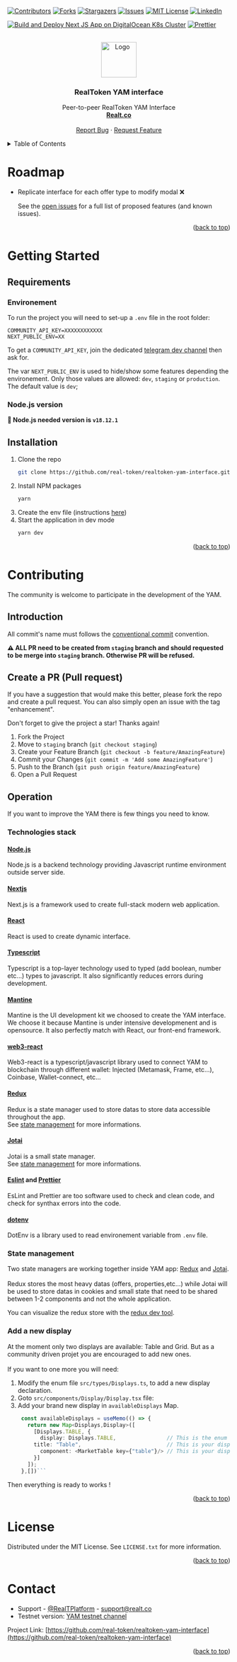 <div id="top"></div>

[![Contributors][contributors-shield]][contributors-url]
[![Forks][forks-shield]][forks-url]
[![Stargazers][stars-shield]][stars-url]
[![Issues][issues-shield]][issues-url]
[![MIT License][license-shield]][license-url]
[![LinkedIn][linkedin-shield]][linkedin-url]

[![Build and Deploy Next JS App on DigitalOcean K8s Cluster](https://github.com/real-token/realtoken-yam-interface/actions/workflows/ci-cd.yaml/badge.svg)](https://github.com/real-token/realtoken-yam-interface/actions/workflows/ci-cd.yaml)
[![Prettier](https://img.shields.io/badge/code_style-prettier-ff69b4.svg?style=flat-square)](https://github.com/prettier/prettier)

<!-- PROJECT LOGO -->
<br />
<div align="center" id="about-the-project">
  <a href="https://github.com/real-token/realtoken-yam-interface">
    <img src="logo.svg" alt="Logo" width="80" height="80">
  </a>

<h3 align="center">RealToken YAM interface</h3>

  <p align="center">
    Peer-to-peer RealToken YAM Interface
    <br />
    <a href="https://realt.co/"><strong>Realt.co</strong></a>
    <br />
    <br />
    <a href="https://github.com/real-token/realtoken-yam-interface/issues">Report Bug</a>
    ·
    <a href="https://github.com/real-token/realtoken-yam-interface/issues">Request Feature</a>
  </p>
</div>

<!-- TABLE OF CONTENTS -->
<details>
  <summary>Table of Contents</summary>
  <ol>
    <li><a href="#roadmap">Roadmap</a></li>
    <li>
      <a href="#getting-started">Getting Started</a>
      <ul>
        <li><a href="#requirements">Requirements</a></li>
        <li><a href="#installation">Installation</a></li>
      </ul>
    </li>
    <li><a href="#usage">Usage</a></li>
    <li><a href="#contributing">Contributing</a></li>
    <li><a href="#license">License</a></li>
    <li><a href="#contact">Contact</a></li>
    <li><a href="#built-with-hardhat">Built With Hardhat</a></li>
  </ol>
</details>

<!-- ROADMAP -->

# Roadmap

- Replicate interface for each offer type to modify modal ❌

  See the [open issues](https://github.com/real-token/realtoken-yam-interface/issues) for a full list of proposed features (and known issues).

<p align="right">(<a href="#top">back to top</a>)</p>

<!-- GETTING STARTED -->

# Getting Started

## Requirements

### <a name="env">Environement</a>

To run the project you will need to set-up a `.env` file in the root folder:

```
COMMUNITY_API_KEY=XXXXXXXXXXXX
NEXT_PUBLIC_ENV=XX
```

To get a `COMMUNITY_API_KEY`, join the dedicated [telegram dev channel](https://t.me/+XQyoaFfmN61yk7X0) then ask for.

The var `NEXT_PUBLIC_ENV` is used to hide/show some features depending the environement.
Only those values are allowed: `dev`, `staging` or `production`.
The default value is `dev`;

### Node.js version

<strong>📣 Node.js needed version is `v18.12.1`</strong>

## Installation

1. Clone the repo
   ```sh
   git clone https://github.com/real-token/realtoken-yam-interface.git
   ```
2. Install NPM packages
   ```sh
   yarn
   ```
3. Create the env file (instructions [here](#env))
4. Start the application in dev mode
   ```sh
   yarn dev
   ```

<p align="right">(<a href="#top">back to top</a>)</p>

<!-- CONTRIBUTING -->

# Contributing

The community is welcome to participate in the development of the YAM.

## Introduction

All commit's name must follows the [conventional commit](https://www.conventionalcommits.org/en/v1.0.0/) convention.

<strong>⚠️ ALL PR need to be created from `staging` branch and should requested to be merge into `staging` branch. Otherwise PR will be refused.</strong>

## Create a PR (Pull request)

If you have a suggestion that would make this better, please fork the repo and create a pull request. You can also simply open an issue with the tag "enhancement".

Don't forget to give the project a star! Thanks again!

1. Fork the Project
2. Move to `staging` branch (`git checkout staging`)
3. Create your Feature Branch (`git checkout -b feature/AmazingFeature`)
4. Commit your Changes (`git commit -m 'Add some AmazingFeature'`)
5. Push to the Branch (`git push origin feature/AmazingFeature`)
6. Open a Pull Request

## Operation

If you want to improve the YAM there is few things you need to know.

### Technologies stack

#### [Node.js](https://nodejs.org/)

Node.js is a backend technology providing Javascript runtime environment outside server side.

#### [Nextjs](https://nextjs.org/)

Next.js is a framework used to create full-stack modern web application.

#### [React](https://reactjs.org/)

React is used to create dynamic interface.

#### [Typescript](https://www.typescriptlang.org/)

Typescript is a top-layer technology used to typed (add boolean, number etc...) types to javascript. It also significantly reduces errors during development.

#### [Mantine](https://mantine.dev/)

Mantine is the UI development kit we choosed to create the YAM interface.
We choose it because Mantine is under intensive developmenent and is opensource.
It also perfectly match with React, our front-end framework.

#### [web3-react](https://github.com/Uniswap/web3-react)

Web3-react is a typescript/javascript library used to connect YAM to blockchain through different wallet: Injected (Metamask, Frame, etc...), Coinbase, Wallet-connect, etc...

#### [Redux](https://redux.js.org)

Redux is a state manager used to store datas to store data accessible throughout the app.
</br>
See [state management](#state) for more informations.

#### [Jotai](https://jotai.org/)

Jotai is a small state manager.
</br>
See [state management](#state) for more informations.

#### [Eslint](https://eslint.org/) and [Prettier](https://github.com/prettier/prettier)

EsLint and Prettier are too software used to check and clean code, and check for synthax errors into the code.

#### [dotenv](https://www.npmjs.com/package/dotenv)

DotEnv is a library used to read environement variable from `.env` file.

### <a name="state">State management</a>

Two state managers are working together inside YAM app: [Redux](https://redux.js.org/) and [Jotai](https://jotai.org/).
</br>
</br>
Redux stores the most heavy datas (offers, properties,etc...) while Jotai will be used to store datas in cookies and small state that need to be shared between 1-2 components and not the whole application.

You can visualize the redux store with the [redux dev tool](https://chrome.google.com/webstore/detail/redux-devtools/lmhkpmbekcpmknklioeibfkpmmfibljd?hl=en).

### Add a new display

At the moment only two displays are available: Table and Grid. But as a community driven projet you are encouraged to add new ones.
</br>
</br>
If you want to one more you will need:

1. Modify the enum file `src/types/Displays.ts`, to add a new display declaration.
2. Goto `src/components/Display/Display.tsx` file:
3. Add your brand new display in `availableDisplays` Map.
   ````ts
    const availableDisplays = useMemo(() => {
      return new Map<Displays,Display>([
        [Displays.TABLE, {
          display: Displays.TABLE,                // This is the enum key you created before
        title: "Table",                           // This is your display's name
          component: <MarketTable key={"table"}/> // This is your display's component
        }]
      ]);
    },[])```
   ````

Then everything is ready to works !

<p align="right">(<a href="#top">back to top</a>)</p>

<!-- LICENSE -->

# License

Distributed under the MIT License. See `LICENSE.txt` for more information.

<p align="right">(<a href="#top">back to top</a>)</p>

<!-- CONTACT -->

# Contact

- Support - [@RealTPlatform](https://twitter.com/RealTPlatform) - support@realt.co
- Testnet version: [YAM testnet channel](https://t.me/+ENPNiuYajY00ZjQ0)

Project Link: [https://github.com/real-token/realtoken-yam-interface](https://github.com/real-token/realtoken-yam-interface)

<p align="right">(<a href="#top">back to top</a>)</p>

<!-- MARKDOWN LINKS & IMAGES -->

[contributors-shield]: https://img.shields.io/github/contributors/real-token/realtoken-yam-interface.svg?style=for-the-badge
[contributors-url]: https://github.com/real-token/realtoken-yam-interface/graphs/contributors
[forks-shield]: https://img.shields.io/github/forks/real-token/realtoken-yam-interface.svg?style=for-the-badge
[forks-url]: https://github.com/real-token/realtoken-yam-interface/network/members
[stars-shield]: https://img.shields.io/github/stars/real-token/realtoken-yam-interface.svg?style=for-the-badge
[stars-url]: https://github.com/real-token/realtoken-yam-interface/stargazers
[issues-shield]: https://img.shields.io/github/issues/real-token/realtoken-yam-interface.svg?style=for-the-badge
[issues-url]: https://github.com/real-token/realtoken-yam-interface/issues
[license-shield]: https://img.shields.io/github/license/real-token/realtoken-yam-interface.svg?style=for-the-badge
[license-url]: https://github.com/real-token/realtoken-yam-interface/blob/master/LICENSE.txt
[linkedin-shield]: https://img.shields.io/badge/-LinkedIn-black.svg?style=for-the-badge&logo=linkedin&colorB=555
[linkedin-url]: https://www.linkedin.com/company/realtplatform/
[product-screenshot]: images/screenshot.png
[use-template]: images/delete_me.png
[use-url]: https://github.com/real-token/realtoken-yam-interface/generate
